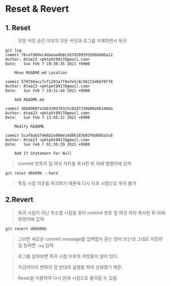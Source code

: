 # Reset & Revert

## 1. Reset

> 지정 커밋 순간 이후의 모든 커밋과 로그를 삭제하면서 복귀

```shell
git log
commit 76cefd80ec4daeaa8b8c267920939159bbb06a22
Author: Ktae23 <pktpkt8917@gmail.com>
Date:   Sun Feb 7 19:38:35 2021 +0900

    Move README.md Location

commit 570766acc7cf1293a7f0a7e5c8c56215466f0ff8
Author: Ktae23 <pktpkt8917@gmail.com>
Date:   Sun Feb 7 19:31:44 2021 +0900

    Add README.md

commit d6b09b8fe1bb330d783c5c01d7330b00a9b140da
Author: Ktae23 <pktpkt8917@gmail.com>
Date:   Sun Feb 7 12:45:32 2021 +0900

    Modify README

commit 5caf8ab5f466b2e860e14d86183b03f6d085a5c6
Author: Ktae23 <pktpkt8917@gmail.com>
Date:   Sun Feb 7 01:36:39 2021 +0900

    Add If Statement For Null
```

> commit 번호의 앞 여섯 자리를 복사한 뒤 아래 명령어에 입력

```shell
git reset d6b09b --hard
```

> 특정 시점 이후를 파괴하기 때문에 다시 이후 시점으로 복귀 불가



## 2.Revert

> 복귀 시점이 아닌 취소할 시점을 찾아 commit 번호 앞 여섯 자리 복사한 뒤 아래 명령어에 입력

```shell
git revert d6b096b
```

> 그러면 새로운 commit message를 입력할지 묻는 창이 뜨는데 그대로 저장하길 원하면 `:wq` 입력.

>로그를 살펴보면 복귀 시점 이후의 커밋들이 살아 있다.
>
>지금까지의 변화의 정 반대의 실행을 하여 상쇄했기 때문. 
>
>Reset을 이용하여 다시 원래 시점으로 돌아갈 수 있음.